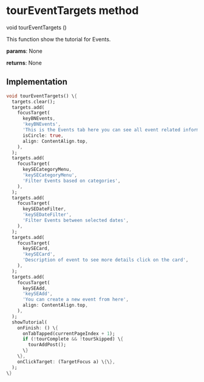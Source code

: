 


# tourEventTargets method








void tourEventTargets
()





<p>This function show the tutorial for Events.</p>
<p><strong>params</strong>:
  None</p>
<p><strong>returns</strong>:
  None</p>



## Implementation

```dart
void tourEventTargets() \{
  targets.clear();
  targets.add(
    focusTarget(
      keyBNEvents,
      'keyBNEvents',
      'This is the Events tab here you can see all event related information of the current selected organization',
      isCircle: true,
      align: ContentAlign.top,
    ),
  );
  targets.add(
    focusTarget(
      keySECategoryMenu,
      'keySECategoryMenu',
      'Filter Events based on categories',
    ),
  );
  targets.add(
    focusTarget(
      keySEDateFilter,
      'keySEDateFilter',
      'Filter Events between selected dates',
    ),
  );
  targets.add(
    focusTarget(
      keySECard,
      'keySECard',
      'Description of event to see more details click on the card',
    ),
  );
  targets.add(
    focusTarget(
      keySEAdd,
      'keySEAdd',
      'You can create a new event from here',
      align: ContentAlign.top,
    ),
  );
  showTutorial(
    onFinish: () \{
      onTabTapped(currentPageIndex + 1);
      if (!tourComplete && !tourSkipped) \{
        tourAddPost();
      \}
    \},
    onClickTarget: (TargetFocus a) \{\},
  );
\}
```







